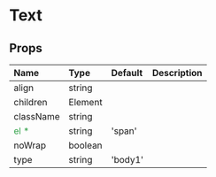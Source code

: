 Text
====



Props
-----


| Name | Type | Default | Description |
|:-----|:-----|:-----|:-----|
| align | string |  |   |
| children | Element |  |   |
| className | string |  |   |
| <span style="color: #31a148">el *</span> | string | 'span' |   |
| noWrap | boolean |  |   |
| type | string | 'body1' |   |
